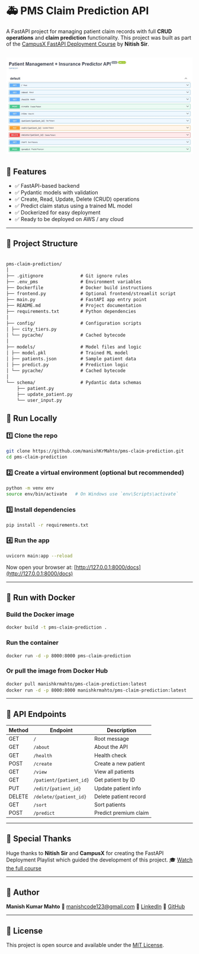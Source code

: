 # 🚑 PMS Claim Prediction API

A FastAPI project for managing patient claim records with full **CRUD operations** and **claim prediction** functionality. This project was built as part of the [CampusX FastAPI Deployment Course](https://www.youtube.com/playlist?list=PLKnIA16_RmvZ41tjbKB2ZnwchfniNsMuQ) by **Nitish Sir**.

![pms claim fronted image](images/pms_claim_frontend.jpg)
---

## 🔧 Features

- ✅ FastAPI-based backend  
- ✅ Pydantic models with validation  
- ✅ Create, Read, Update, Delete (CRUD) operations  
- ✅ Predict claim status using a trained ML model  
- ✅ Dockerized for easy deployment  
- ✅ Ready to be deployed on AWS / any cloud  

---

## 📁 Project Structure

```

pms-claim-prediction/
│
├── .gitignore              # Git ignore rules
├── .env_pms                # Environment variables
├── Dockerfile              # Docker build instructions
├── frontend.py             # Optional frontend/streamlit script
├── main.py                 # FastAPI app entry point
├── README.md               # Project documentation
├── requirements.txt        # Python dependencies
│
├── config/                 # Configuration scripts
│ ├── city_tiers.py
│ └── pycache/              # Cached bytecode
│
├── models/                 # Model files and logic
│ ├── model.pkl             # Trained ML model
│ ├── patients.json         # Sample patient data
│ ├── predict.py            # Prediction logic
│ └── pycache/              # Cached bytecode
│
└── schema/                 # Pydantic data schemas
    ├── patient.py
    ├── update_patient.py
    └── user_input.py

````

## 🚀 Run Locally

### 1️⃣ Clone the repo

````bash
git clone https://github.com/manishKrMahto/pms-claim-prediction.git
cd pms-claim-prediction
````

### 2️⃣ Create a virtual environment (optional but recommended)

````bash
python -m venv env
source env/bin/activate   # On Windows use `env\Scripts\activate`
````

### 3️⃣ Install dependencies

````bash
pip install -r requirements.txt
````

### 4️⃣ Run the app

````bash
uvicorn main:app --reload
````

Now open your browser at: [http://127.0.0.1:8000/docs](http://127.0.0.1:8000/docs)

---

## 🐳 Run with Docker

### Build the Docker image

````bash
docker build -t pms-claim-prediction .
````

### Run the container

````bash
docker run -d -p 8000:8000 pms-claim-prediction
````

### Or pull the image from Docker Hub

````bash
docker pull manishkrmahto/pms-claim-prediction:latest
docker run -d -p 8000:8000 manishkrmahto/pms-claim-prediction:latest
````

---

## 📌 API Endpoints

| Method | Endpoint              | Description              |
|--------|------------------------|--------------------------|
| GET    | `/`                   | Root message             |
| GET    | `/about`             | About the API            |
| GET    | `/health`            | Health check             |
| POST   | `/create`            | Create a new patient     |
| GET    | `/view`              | View all patients        |
| GET    | `/patient/{patient_id}` | Get patient by ID     |
| PUT    | `/edit/{patient_id}`    | Update patient info   |
| DELETE | `/delete/{patient_id}`  | Delete patient record |
| GET    | `/sort`              | Sort patients            |
| POST   | `/predict`           | Predict premium claim    |


---

## 🙏 Special Thanks

Huge thanks to **Nitish Sir** and **CampusX** for creating the FastAPI Deployment Playlist which guided the development of this project.
🎓 [Watch the full course](https://www.youtube.com/playlist?list=PLKnIA16_RmvZ41tjbKB2ZnwchfniNsMuQ)

---

## 📌 Author

**Manish Kumar Mahto**
📧 [manishcode123@gmail.com](mailto:manishcode123@gmail.com)
🔗 [LinkedIn](https://www.linkedin.com/in/manish-kumar-mahto/)
🐙 [GitHub](https://github.com/manishKrMahto)

---

## 📝 License

This project is open source and available under the [MIT License](LICENSE).
